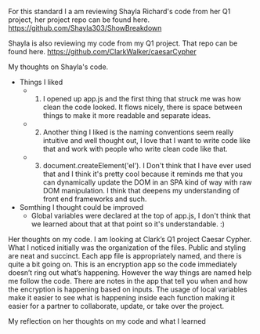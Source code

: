 For this standard I a am reviewing Shayla Richard's code from her Q1 project, her project repo can be found here. https://github.com/Shayla303/ShowBreakdown

Shayla is also reviewing my code from my Q1 project.  That repo can be found here. https://github.com/ClarkWalker/caesarCypher

My thoughts on Shayla's code.
* Things I liked
  * 1. I opened up app.js and the first thing that struck me was how clean the code looked.  It flows nicely, there is space between things to make it more readable and separate ideas.
  * 2. Another thing I liked is the naming conventions seem really intuitive and well thought out, I love that I want to write code like that and work with people who write clean code like that.
  * 3. document.createElement('el').  I Don't think that I have ever used that and I think it's pretty cool because it reminds me that you can dynamically update the DOM in an SPA kind of way with raw DOM manipulation.  I think that deepens my understanding of front end frameworks and such.
* Somthing I thought could be improved
  * Global variables were declared at the top of app.js, I don't think that we learned about that at that point so it's understandable.  :)


Her thoughts on my code.
I am looking at Clark’s Q1 project Caesar Cypher.
What I noticed initially was the organization of the files. Public and styling are neat and succinct.
Each app file is appropriately named, and there is quite a bit going on.
This is an encryption app so the code immediately doesn’t ring out what’s happening. However the way things are named help me follow the code.
There are notes in the app that tell you when and how the encryption is happening based on inputs. The usage of local variables make it easier to see what is happening inside each function making it easier for a partner to collaborate, update, or take over the project.


My reflection on her thoughts on my code and what I learned
